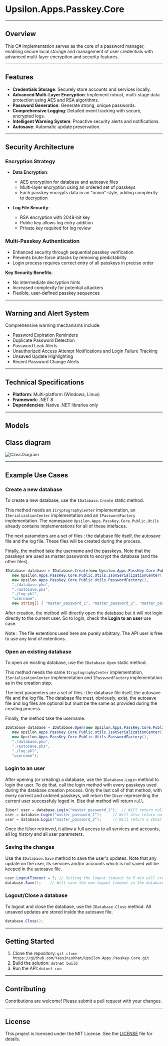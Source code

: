 # Upsilon.Apps.Passkey.Core

------------
**Overview**
------------

This C# implementation serves as the core of a password manager, enabling secure local storage and management of user credentials with advanced multi-layer encryption and security features.

------------
**Features**
------------

*   **Credentials Storage**: Securely store accounts and services locally.
*   **Advanced Multi-Layer Encryption**: Implement robust, multi-stage data protection using AES and RSA algorithms.
*   **Password Generation**: Generate strong, unique passwords.
*   **Comprehensive Logging**: Detailed event tracking with secure, encrypted logs.
*   **Intelligent Warning System**: Proactive security alerts and notifications.
*   **Autosave**: Automatic update preservation.

------------
**Security Architecture**
------------

### Encryption Strategy
*   **Data Encryption**: 
    - AES encryption for database and autosave files
    - Multi-layer encryption using an ordered set of passkeys
    - Each passkey encrypts data in an "onion" style, adding complexity to decryption

*   **Log File Security**: 
    - RSA encryption with 2048-bit key
    - Public key allows log entry addition
    - Private key required for log review

### Multi-Passkey Authentication
*   Enhanced security through sequential passkey verification
*   Prevents brute-force attacks by removing predictability
*   Login process requires correct entry of all passkeys in precise order

**Key Security Benefits**:
*   No intermediate decryption hints
*   Increased complexity for potential attackers
*   Flexible, user-defined passkey sequences

------------
**Warning and Alert System**
------------

Comprehensive warning mechanisms include:

*   Password Expiration Reminders
*   Duplicate Password Detection
*   Password Leak Alerts
*   Unauthorized Access Attempt Notifications and Login Failure Tracking
*   Unsaved Update Highlighting
*   Recent Password Change Alerts

----------
**Technical Specifications**
----------

*   **Platform**: Multi-platform (Windows, Linux)
*   **Framework**: .NET 8
*   **Dependencies**: Native .NET libraries only

----------
**Models**
----------

## Class diagram
![ClassDiagram](https://github.com/user-attachments/assets/7c17f2a2-c62b-4a9a-808f-c0f471c23609)

---------------------
**Example Use Cases**
---------------------

### Create a new database

To create a new database, use the `IDatabase.Create` static method.

This method needs an `ICryptographyCenter` implementation, an `ISerializationCenter` implementation and an `IPasswordFactory` implementation.
The namespace `Upsilon.Apps.PassKey.Core.Public.Utils` already contains implementations for all of these intefaces.

The next parameters are a set of files : the database file itself, the autosave file and the log file.
These files will be created during the process.

Finally, the method take the username and the passkeys.
Note that the passkeys are used as master passwords to encrypt the database (and the other files).

```csharp
IDatabase database = IDatabase.Create(new Upsilon.Apps.PassKey.Core.Public.Utils.CryptographyCenter(),
   new Upsilon.Apps.PassKey.Core.Public.Utils.JsonSerializationCenter(),
   new Upsilon.Apps.PassKey.Core.Public.Utils.PasswordFactory(),
   "./database.pku",
   "./autosave.pks",
   "./log.pkl",
   "username",
   new string[] { "master_password_1", "master_password_2", "master_password_3" });
```

After creation, the method will directly open the database but it will not login directly to the current user.
So to login, check the **Login to an user** use case.

Note :
The file extentions used here are purely arbitrary. The API user is free to use any kind of extentions.


### Open an existing database

To open an existing database, use the `IDatabase.Open` static method.

This method needs the same `ICryptographyCenter` implementation, `ISerializationCenter` implementation and `IPasswordFactory` implementation as in the creation step.

The next parameters are a set of files : the database file itself, the autosave file and the log file.
The database file must, obviously, exist, the autosave file and log files are optional but must be the same as provided during the creating process.

Finally, the method take the username.

```csharp
IDatabase database = IDatabase.Open(new Upsilon.Apps.PassKey.Core.Public.Utils.CryptographyCenter(),
   new Upsilon.Apps.PassKey.Core.Public.Utils.JsonSerializationCenter(),
   new Upsilon.Apps.PassKey.Core.Public.Utils.PasswordFactory(),
   "./database.pku",
   "./autosave.pks",
   "./log.pkl",
   "username");
```

### Login to an user

After opening (or creating) a database, use the `IDatabase.Login` method to login the user.
To do that, call the login method with every passkeys used during the database creation process.
Only the last call of that method, with every correct and ordered passkeys, will return the `IUser` representing the current user successfuly loged in.
Else that method will return `null`.

```csharp
IUser? user = database.Login("master_password_1");	// Will return null
user = database.Login("master_password_2");		// Will also return null
user = database.Login("master_password_3");		// Will return a IUser this time
```

Once the IUser retrieved, it allow a full access to all services and accounts, all log history and all user parameters.

### Saving the changes

Use the `IDatabase.Save` method to save the user's updates.
Note that any update on the user, its services and/or accounts which is not saved will be keeped in the autosave file.

```csharp
user.LogoutTimeout = 5;	// Setting the logout timeout to 5 min will create an autosave file
database.Save();	// Will save the new logout timeout in the database file and removed the autosave file
```

### Logout/Close a database

To logout and close the database, use the `IDatabase.Close` method.
All unsaved updates are stored inside the autosave file.

```csharp
database.Close();
```

-------------------
**Getting Started**
-------------------

1.  Clone the repository: `git clone https://github.com/YassinLokhat/Upsilon.Apps.Passkey.Core.git`
2.  Build the solution: `dotnet build`
3.  Run the API: `dotnet run`

----------------
**Contributing**
----------------

Contributions are welcome! Please submit a pull request with your changes.

-----------
**License**
-----------

This project is licensed under the MIT License. See the [LICENSE](LICENSE) file for details.
